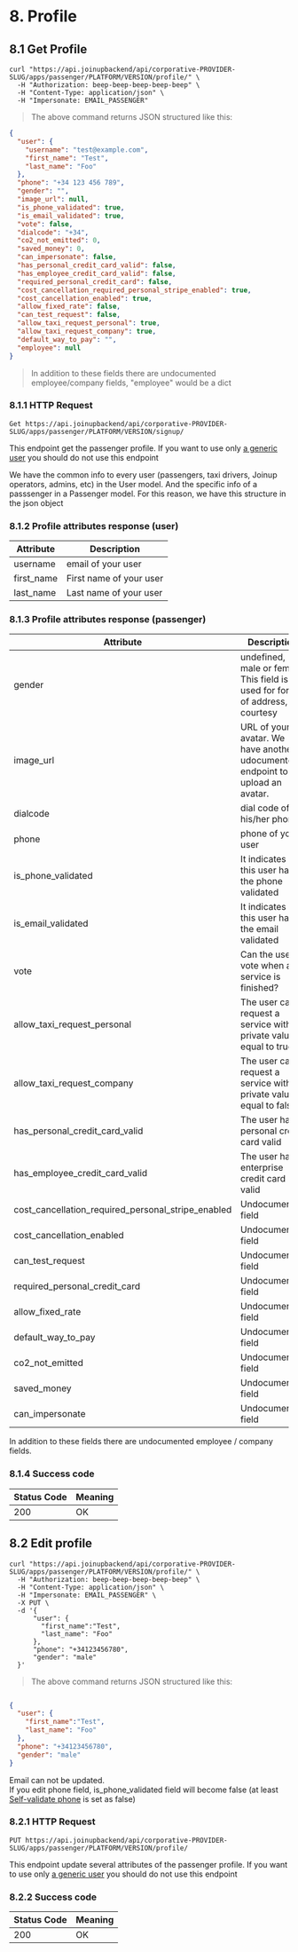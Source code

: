# 8. Profile

## 8.1 Get Profile

```shell
curl "https://api.joinupbackend/api/corporative-PROVIDER-SLUG/apps/passenger/PLATFORM/VERSION/profile/" \
  -H "Authorization: beep-beep-beep-beep-beep" \
  -H "Content-Type: application/json" \
  -H "Impersonate: EMAIL_PASSENGER"
```

> The above command returns JSON structured like this:

```json
{
  "user": {
    "username": "test@example.com",
    "first_name": "Test",
    "last_name": "Foo"
  },
  "phone": "+34 123 456 789",
  "gender": "",
  "image_url": null,
  "is_phone_validated": true,
  "is_email_validated": true,
  "vote": false,
  "dialcode": "+34",
  "co2_not_emitted": 0,
  "saved_money": 0,
  "can_impersonate": false,
  "has_personal_credit_card_valid": false,
  "has_employee_credit_card_valid": false,
  "required_personal_credit_card": false,
  "cost_cancellation_required_personal_stripe_enabled": true,
  "cost_cancellation_enabled": true,
  "allow_fixed_rate": false,
  "can_test_request": false,
  "allow_taxi_request_personal": true,
  "allow_taxi_request_company": true,
  "default_way_to_pay": "", 
  "employee": null
}
```
> In addition to these fields there are undocumented employee/company fields, "employee" would be a dict


### 8.1.1 HTTP Request

`Get https://api.joinupbackend/api/corporative-PROVIDER-SLUG/apps/passenger/PLATFORM/VERSION/signup/`

This endpoint get the passenger profile. If you want to use only [a generic user][server2server] you should do not use this endpoint

We have the common info to every user (passengers, taxi drivers, Joinup operators, admins, etc) in the User model. And the specific info of a passsenger in a Passenger model. For this reason, we have this structure in the json object

### 8.1.2 Profile attributes response (user)

Attribute | Description
--------- | -----------
username | email of your user
first_name | First name of your user
last_name | Last name of your user


### 8.1.3 Profile attributes response (passenger)

Attribute | Description
--------- | -----------
gender | undefined, male or female. This field is used for form of address, for courtesy
image_url | URL of your avatar. We have another udocumented endpoint to upload an avatar.
dialcode | dial code of his/her phone
phone | phone of your user
is_phone_validated | It indicates if this user has the phone validated
is_email_validated | It indicates if this user has the email validated
vote | Can the user vote when a service is finished?
allow_taxi_request_personal | The user can request a service with private value equal to true
allow_taxi_request_company | The user can request a service with private value equal to false
has_personal_credit_card_valid | The user has a personal credit card valid
has_employee_credit_card_valid | The user has a enterprise credit card valid
cost_cancellation_required_personal_stripe_enabled | Undocumented field
cost_cancellation_enabled | Undocumented field
can_test_request | Undocumented field
required_personal_credit_card | Undocumented field
allow_fixed_rate | Undocumented field
default_way_to_pay | Undocumented field
co2_not_emitted | Undocumented field
saved_money | Undocumented field
can_impersonate | Undocumented field


<aside class="notice">
In addition to these fields there are undocumented employee / company fields.
</aside>

### 8.1.4 Success code

Status Code | Meaning
---------- | -------
200 | OK


## 8.2 Edit profile

```shell
curl "https://api.joinupbackend/api/corporative-PROVIDER-SLUG/apps/passenger/PLATFORM/VERSION/profile/" \
  -H "Authorization: beep-beep-beep-beep-beep" \
  -H "Content-Type: application/json" \
  -H "Impersonate: EMAIL_PASSENGER" \
  -X PUT \
  -d '{
      "user": {
        "first_name":"Test",
        "last_name": "Foo"
      },
      "phone": "+34123456780",
      "gender": "male"
  }'
```

> The above command returns JSON structured like this:

```json

{
  "user": {
    "first_name":"Test",
    "last_name": "Foo"
  },
  "phone": "+34123456780",
  "gender": "male"
}
 ``` 

<aside class="notice">
Email can not be updated.
</aside>

<aside class="notice">
If you edit phone field, is_phone_validated field will become false (at least <a href="#4-configuration-provider">Self-validate phone</a> is set as false) 
</aside>

### 8.2.1 HTTP Request

`PUT https://api.joinupbackend/api/corporative-PROVIDER-SLUG/apps/passenger/PLATFORM/VERSION/profile/`

This endpoint update several attributes of the passenger profile. If you want to use only [a generic user][server2server] you should do not use this endpoint

### 8.2.2 Success code

Status Code | Meaning
---------- | -------
200 | OK

<!-- Link section -->
  [server2server]:    /#2-2-server-to-server